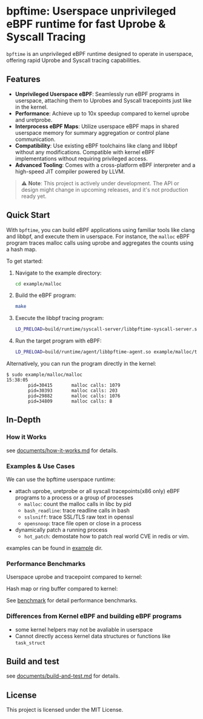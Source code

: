 # bpftime: Userspace unprivileged eBPF runtime for fast Uprobe & Syscall Tracing

`bpftime` is an unprivileged eBPF runtime designed to operate in userspace, offering rapid Uprobe and Syscall tracing capabilities.

## Features

- **Unprivileged Userspace eBPF**: Seamlessly run eBPF programs in userspace, attaching them to Uprobes and Syscall tracepoints just like in the kernel.
- **Performance**: Achieve up to 10x speedup compared to kernel uprobe and uretprobe.
- **Interprocess eBPF Maps**: Utilize userspace eBPF maps in shared userspace memory for summary aggregation or control plane communication.
- **Compatibility**: Use existing eBPF toolchains like clang and libbpf without any modifications. Compatible with kernel eBPF implementations without requiring privileged access.
- **Advanced Tooling**: Comes with a cross-platform eBPF interpreter and a high-speed JIT compiler powered by LLVM.

> ⚠️ **Note**: This project is actively under development. The API or design might change in upcoming releases, and it's not production ready yet.

## Quick Start

With `bpftime`, you can build eBPF applications using familiar tools like clang and libbpf, and execute them in userspace. For instance, the `malloc` eBPF program traces malloc calls using uprobe and aggregates the counts using a hash map.

To get started:

1. Navigate to the example directory:

   ```bash
   cd example/malloc
   ```

2. Build the eBPF program:

   ```bash
   make
   ```

3. Execute the libbpf tracing program:

   ```bash
   LD_PRELOAD=build/runtime/syscall-server/libbpftime-syscall-server.so example/malloc/malloc
   ```

4. Run the target program with eBPF:

   ```bash
   LD_PRELOAD=build/runtime/agent/libbpftime-agent.so example/malloc/test
   ```

Alternatively, you can run the program directly in the kernel:

```console
$ sudo example/malloc/malloc
15:38:05
        pid=30415       malloc calls: 1079
        pid=30393       malloc calls: 203
        pid=29882       malloc calls: 1076
        pid=34809       malloc calls: 8
```

## In-Depth

### **How it Works**

see [documents/how-it-works.md](documents/how-it-works.md) for details.

### **Examples & Use Cases**

We can use the bpftime userspace runtime:

- attach uprobe, uretprobe or all syscall tracepoints(x86 only) eBPF programs to a process or a group of processes
  - `malloc`: count the malloc calls in libc by pid
  - `bash_readline`: trace readline calls in bash
  - `sslsniff`: trace SSL/TLS raw text in openssl
  - `opensnoop`: trace file open or close in a process
- dynamically patch a running process
  - `hot_patch`: demostate how to patch real world CVE in redis or vim.

examples can be found in [example](example) dir.

### **Performance Benchmarks**

Userspace uprobe and tracepoint compared to kernel:

Hash map or ring buffer compared to kernel:

See [benchmark](benchmark) for detail performance benchmarks.

### Differences from Kernel eBPF and building eBPF programs

- some kernel helpers may not be avaliable in userspace
- Cannot directly access kernel data structures or functions like `task_struct`

## Build and test

see [documents/build-and-test.md](documents/build-and-test.md) for details.

## License

This project is licensed under the MIT License.
